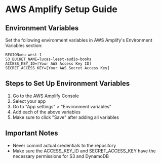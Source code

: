 # AWS Amplify Setup Guide

## Environment Variables

Set the following environment variables in AWS Amplify's Environment Variables section:

```
REGION=eu-west-1
S3_BUCKET_NAME=lucas-leest-audio-books
ACCESS_KEY_ID=[Your AWS Access Key ID]
SECRET_ACCESS_KEY=[Your AWS Secret Access Key]
```

## Steps to Set Up Environment Variables

1. Go to the AWS Amplify Console
2. Select your app
3. Go to "App settings" > "Environment variables"
4. Add each of the above variables
5. Make sure to click "Save" after adding all variables

## Important Notes

- Never commit actual credentials to the repository
- Make sure the ACCESS_KEY_ID and SECRET_ACCESS_KEY have the necessary permissions for S3 and DynamoDB 